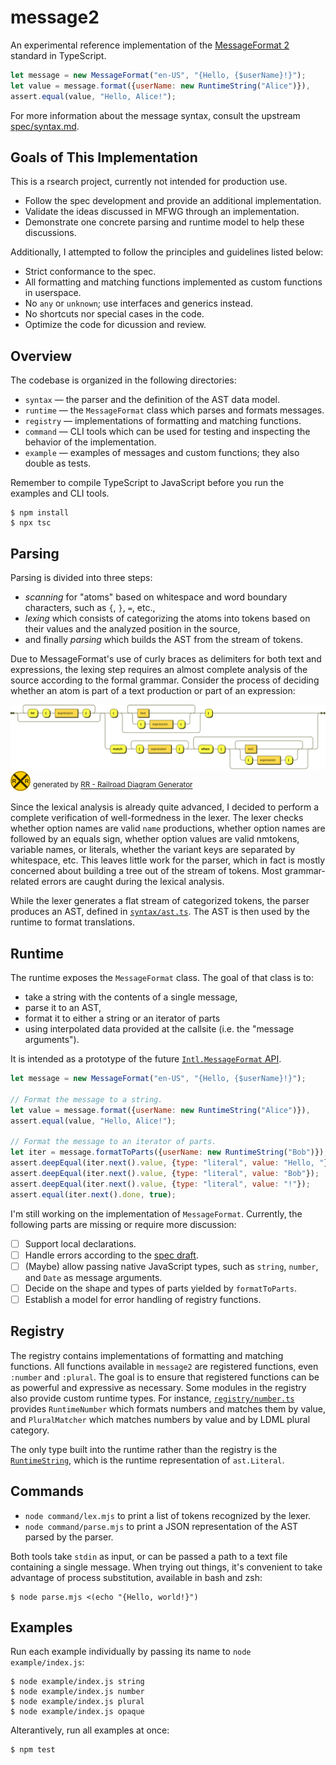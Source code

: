 # message2

An experimental reference implementation of the [MessageFormat 2](https://github.com/unicode-org/message-format-wg) standard in TypeScript.

```js
let message = new MessageFormat("en-US", "{Hello, {$userName}!}");
let value = message.format({userName: new RuntimeString("Alice")}),
assert.equal(value, "Hello, Alice!");
```

For more information about the message syntax, consult the upstream [spec/syntax.md](https://github.com/unicode-org/message-format-wg/blob/main/spec/syntax.md).

## Goals of This Implementation

This is a rsearch project, currently not intended for production use.

* Follow the spec development and provide an additional implementation.
* Validate the ideas discussed in MFWG through an implementation.
* Demonstrate one concrete parsing and runtime model to help these discussions.

Additionally, I attempted to follow the principles and guidelines listed below:

* Strict conformance to the spec.
* All formatting and matching functions implemented as custom functions in userspace.
* No `any` or `unknown`; use interfaces and generics instead.
* No shortcuts nor special cases in the code.
* Optimize the code for dicussion and review.

## Overview

The codebase is organized in the following directories:

* `syntax` — the parser and the definition of the AST data model.
* `runtime` — the `MessageFormat` class which parses and formats messages.
* `registry` — implementations of formatting and matching functions.
* `command` — CLI tools which can be used for testing and inspecting the behavior of the implementation.
* `example` — examples of messages and custom functions; they also double as tests.

Remember to compile TypeScript to JavaScript before you run the examples and CLI tools.

    $ npm install
	$ npx tsc

## Parsing

Parsing is divided into three steps:

* *scanning* for "atoms" based on whitespace and word boundary characters, such as `{`, `}`, `=`, etc.,
* *lexing* which consists of categorizing the atoms into tokens based on their values and the analyzed position in the source,
* and finally *parsing* which builds the AST from the stream of tokens.

Due to MessageFormat's use of curly braces as delimiters for both text and expressions, the lexing step requires an almost complete analysis of the source according to the formal grammar. Consider the process of deciding whether an atom is part of a text production or part of an expression:

![message](diagram/message.svg)
![Railroad-Diagram-Generator](diagram/Railroad-Diagram-Generator.svg) <sup>generated by [RR - Railroad Diagram Generator](https://bottlecaps.de/rr/ui)</sup>

Since the lexical analysis is already quite advanced, I decided to perform a complete verification of well-formedness in the lexer. The lexer checks whether option names are valid `name` productions, whether option names are followed by an equals sign, whether option values are valid nmtokens, variable names, or literals, whether the variant keys are separated by whitespace, etc. This leaves little work for the parser, which in fact is mostly concerned about building a tree out of the stream of tokens. Most grammar-related errors are caught during the lexical analysis.

While the lexer generates a flat stream of categorized tokens, the parser produces an AST, defined in [`syntax/ast.ts`](syntax/ast.ts). The AST is then used by the runtime to format translations.

## Runtime

The runtime exposes the `MessageFormat` class. The goal of that class is to:

* take a string with the contents of a single message,
* parse it to an AST,
* format it to either a string or an iterator of parts
* using interpolated data provided at the callsite (i.e. the "message arguments").

It is intended as a prototype of the future [`Intl.MessageFormat` API](https://github.com/tc39/proposal-intl-messageformat).

```js
let message = new MessageFormat("en-US", "{Hello, {$userName}!}");

// Format the message to a string.
let value = message.format({userName: new RuntimeString("Alice")}),
assert.equal(value, "Hello, Alice!");

// Format the message to an iterator of parts.
let iter = message.formatToParts({userName: new RuntimeString("Bob")});
assert.deepEqual(iter.next().value, {type: "literal", value: "Hello, "});
assert.deepEqual(iter.next().value, {type: "literal", value: "Bob"});
assert.deepEqual(iter.next().value, {type: "literal", value: "!"});
assert.equal(iter.next().done, true);
```

I'm still working on the implementation of `MessageFormat`. Currently, the following parts are missing or require more discussion:

- [ ] Support local declarations.
- [ ] Handle errors according to the [spec draft](https://github.com/unicode-org/message-format-wg/blob/main/spec/formatting.md#error-handling).
- [ ] (Maybe) allow passing native JavaScript types, such as `string`, `number`, and `Date` as message arguments. 
- [ ] Decide on the shape and types of parts yielded by `formatToParts`.
- [ ] Establish a model for error handling of registry functions.

## Registry

The registry contains implementations of formatting and matching functions. All functions available in `message2` are registered functions, even `:number` and `:plural`. The goal is to ensure that registered functions can be as powerful and expressive as necessary. Some modules in the registry also provide custom runtime types. For instance, [`registry/number.ts`](registry/number.ts) provides `RuntimeNumber` which formats numbers and matches them by value, and `PluralMatcher` which matches numbers by value and by LDML plural category.

The only type built into the runtime rather than the registry is the [`RuntimeString`](runtime/RuntimeString.js), which is the runtime representation of `ast.Literal`.

## Commands

* `node command/lex.mjs` to print a list of tokens recognized by the lexer.
* `node command/parse.mjs` to print a JSON representation of the AST parsed by the parser.

Both tools take `stdin` as input, or can be passed a path to a text file containing a single message. When trying out things, it's convenient to take advantage of process substitution, available in bash and zsh:

    $ node parse.mjs <(echo "{Hello, world!}")

## Examples

Run each example individually by passing its name to `node example/index.js`:

    $ node example/index.js string
    $ node example/index.js number
    $ node example/index.js plural
    $ node example/index.js opaque

Alterantively, run all examples at once:

	$ npm test
